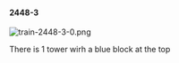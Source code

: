 #### 2448-3
![train-2448-3-0.png](https://github.com/lil-lab/nlvr/raw/master/nlvr/train/images/68/train-2448-3-0.png "train-2448-3-0.png")

There is 1 tower wirh a blue block at the top